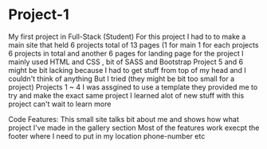 # Project-1
My first project in Full-Stack (Student)
For this project I had to to make a main site that held 6 projects total of 13 pages (1 for main 1 for each projects 6 projects in total and another 6 pages for landing page for the project
I mainly used HTML and CSS , bit of SASS and Bootstrap
Project 5 and 6 might be bit lacking because I had to get stuff from top of my head and I couldn't think of anything 
But I tried (they might be bit too small for a project)
Projects 1 ~ 4 I was assgined to use a template they provided me to try and make the exact same project
I learned alot of new stuff with this project can't wait to learn more 

Code Features:
This small site talks bit about me and shows how what project I've made in the gallery section
Most of the features work execpt the footer where I need to put in my location phone-number etc
